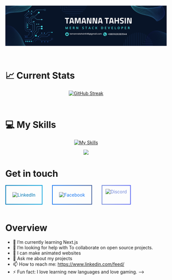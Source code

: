 

![The San Juan Mountains are beautiful!](/img/banner.png "San Juan Mountains")

<br/>

# 📈 Current Stats
<div align="center">

[![GitHub Streak](https://github-readme-streak-stats.herokuapp.com?user=TamannaTahsin1&theme=prussian&hide_border=true&border_radius=1.5&card_width=500)](https://git.io/streak-stats)
</div>

<br/>


# 💻 My Skills

<div align="center">

[![My Skills](https://skillicons.dev/icons?i=js,html,css,react,express,tailwind,nodejs,mongodb,firebase)](https://skillicons.dev)
</div>

<div align="center">

![](http://github-profile-summary-cards.vercel.app/api/cards/stats?username=vn7n24fzkq&theme=default)
</div>

# Get in touch

<div  style="display: flex; gap: 30px; align: center">
  <a href="https://www.linkedin.com/in/tamanna-tahsin-524575260/" style="text-decoration: none; padding: 20px; border: 2px solid; border-image: linear-gradient(to right, #0077B5, #00A0DC); border-image-slice: 1; border-radius: 5px; color: #0077B5;">
    <img src="https://img.shields.io/badge/LinkedIn-%230077B5.svg?style=for-the-badge&logo=linkedin&logoColor=white" alt="LinkedIn" />
  </a>
  
  <a href="https://www.facebook.com/tamanna.tahsin.31" style="text-decoration: none; padding: 20px; border: 2px solid; border-image: linear-gradient(to right, #1877F2, #3C5A99); border-image-slice: 1; border-radius: 5px; color: #1877F2;">
    <img src="https://img.shields.io/badge/Facebook-%231877F2.svg?style=for-the-badge&logo=facebook&logoColor=white" alt="Facebook" />
  </a>
  
  <a href="https://discordapp.com/yourdiscordtag" style="text-decoration: none; padding: 10px; border: 2px solid; border-image: linear-gradient(to right, #7289DA, #5865F2); border-image-slice: 1; border-radius: 5px; color: #7289DA;">
    <img src="https://img.shields.io/badge/Discord-%237289DA.svg?style=for-the-badge&logo=discord&logoColor=white" alt="Discord" />
  </a>
</div>

<br/>

# Overview
- 🌱 I’m currently learning Next.js
- 🤔 I’m looking for help with  To collaborate on open source projects.
- 🤔 I can make animated websites 
- 💬 Ask me about my projects
- 📫 How to reach me: https://www.linkedin.com/feed/
- ⚡ Fun fact: I love learning new languages and love gaming.
-->
